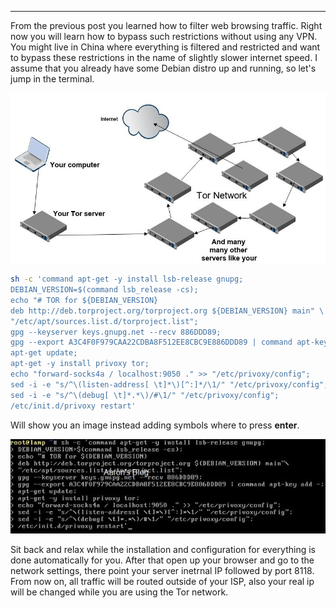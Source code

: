 
---

From the previous post you learned how to filter web browsing traffic. Right now you will learn how to bypass such restrictions without using any VPN. You might live in China where everything is filtered and restricted and want to bypass these restrictions in the name of slightly slower internet speed. I assume that you already have some Debian distro up and running, so let's jump in the terminal. 

![](img/file/tor_privoxy/tor-and-privoxy.jpg)

```bash
sh -c 'command apt-get -y install lsb-release gnupg;
DEBIAN_VERSION=$(command lsb_release -cs);
echo "# TOR for ${DEBIAN_VERSION}
deb http://deb.torproject.org/torproject.org ${DEBIAN_VERSION} main" \
"/etc/apt/sources.list.d/torproject.list";
gpg --keyserver keys.gnupg.net --recv 886DDD89;
gpg --export A3C4F0F979CAA22CDBA8F512EE8CBC9E886DDD89 | command apt-key add -;
apt-get update;
apt-get -y install privoxy tor;
echo "forward-socks4a / localhost:9050 ." >> "/etc/privoxy/config";
sed -i -e "s/^\(listen-address[ \t]*\)[^:]*/\1/" "/etc/privoxy/config";
sed -i -e "s/^\(debug[ \t]*.*\)/#\1/" "/etc/privoxy/config";
/etc/init.d/privoxy restart'
```

Will show you an image instead adding symbols where to press **enter**.

![](img/file/tor_privoxy/torwithprivoxy.jpg)

Sit back and relax while the installation and configuration for everything is done automatically for you. After that open up your browser and go to the network settings, there point your server inetrnal IP followed by port 8118. From now on, all traffic will be routed outside of your ISP, also your real ip will be changed while you are using the Tor network.

